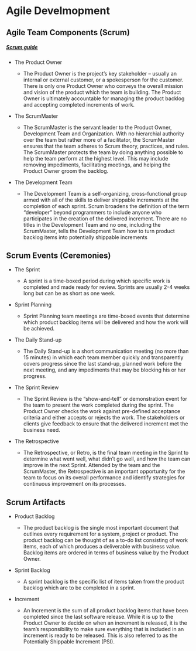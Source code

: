 # Agile Develmopment
## Agile Team Components (Scrum)
##### [Scrum guide](https://www.scrumguides.org/scrum-guide.html)

- The Product Owner 
  - The Product Owner is the project’s key stakeholder – usually an internal or external customer, or a spokesperson for the customer. There is only one Product Owner who conveys the overall mission and vision of the product which the team is building. The Product Owner is ultimately accountable for managing the product backlog and accepting completed increments of work.

- The ScrumMaster 
  - The ScrumMaster is the servant leader to the Product Owner, Development Team and Organization. With no hierarchial authority over the team but rather more of a facilitator, the ScrumMaster ensures that the team adheres to Scrum theory, practices, and rules. The ScrumMaster protects the team by doing anything possible to help the team perform at the highest level. This may include removing impediments, facilitating meetings, and helping the Product Owner groom the backlog.

- The Development Team 
  - The Development Team is a self-organizing, cross-functional group armed with all of the skills to deliver shippable increments at the completion of each sprint. Scrum broadens the definition of the term “developer” beyond programmers to include anyone who participates in the creation of the delivered increment. There are no titles in the Development Team and no one, including the ScrumMaster, tells the Development Team how to turn product backlog items into potentially shippable increments

## Scrum Events (Ceremonies)

- The Sprint 
  - A sprint is a time-boxed period during which specific work is completed and made ready for review. Sprints are usually 2-4 weeks long but can be as short as one week.

- Sprint Planning
  - Sprint Planning team meetings are time-boxed events that determine which product backlog items will be delivered and how the work will be achieved.

- The Daily Stand-up
  - The Daily Stand-up is a short communication meeting (no more than 15 minutes) in which each team member quickly and transparently covers progress since the last stand-up, planned work before the next meeting, and any impediments that may be blocking his or her progress.

- The Sprint Review
  - The Sprint Review is the “show-and-tell” or demonstration event for the team to present the work completed during the sprint. The Product Owner checks the work against pre-defined acceptance criteria and either accepts or rejects the work. The stakeholders or clients give feedback to ensure that the delivered increment met the business need.

- The Retrospective
  - The Retrospective, or Retro, is the final team meeting in the Sprint to determine what went well, what didn’t go well, and how the team can improve in the next Sprint. Attended by the team and the ScrumMaster, the Retrospective is an important opportunity for the team to focus on its overall performance and identify strategies for continuous improvement on its processes.

## Scrum Artifacts

- Product Backlog 
  - The product backlog is the single most important document that outlines every requirement for a system, project or product. The product backlog can be thought of as a to-do list consisting of work items, each of which produces a deliverable with business value. Backlog items are ordered in terms of business value by the Product Owner.

- Sprint Backlog 
  - A sprint backlog is the specific list of items taken from the product backlog which are to be completed in a sprint.

- Increment 
  - An Increment is the sum of all product backlog items that have been completed since the last software release. While it is up to the Product Owner to decide on when an increment is released, it is the team’s responsibility to make sure everything that is included in an increment is ready to be released. This is also referred to as the Potentially Shippable Increment (PSI).
